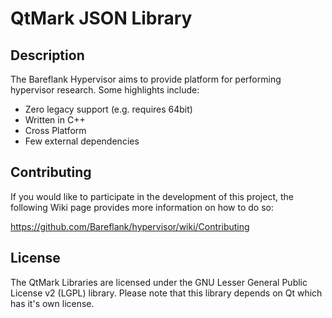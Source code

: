# QtMark JSON Library

## Description

The Bareflank Hypervisor aims to provide platform for performing hypervisor research. Some highlights include:

- Zero legacy support (e.g. requires 64bit)
- Written in C++
- Cross Platform
- Few external dependencies 

## Contributing

If you would like to participate in the development of this project, the
following Wiki page provides more information on how to do so:

https://github.com/Bareflank/hypervisor/wiki/Contributing

## License

The QtMark Libraries are licensed under the GNU Lesser General Public License
v2 (LGPL) library. Please note that this library depends on Qt which has it's
own license.
